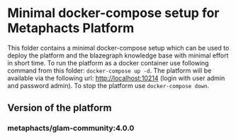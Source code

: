 # Minimal docker-compose setup for Metaphacts Platform
This folder contains a minimal docker-compose setup which can be used to deploy
the platform and the blazegraph knowledge base with minimal effort in short time. To run the platform as a docker container use following command from this folder: `docker-compose up -d`. The platform will be available via the following url: [http://localhost:10214](http://localhost:10214) (login with user admin and password admin). To stop the platform use `docker-compose down`.

## Version of the platform
### metaphacts/glam-community:4.0.0
